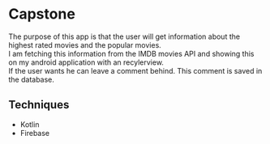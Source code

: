 # Capstone
The purpose of this app is that the user will get information about the highest rated movies and the popular movies. <br/>
I am fetching this information from the IMDB movies API and showing this on my android application with an recylerview. <br />
If the user wants he can leave a comment behind. This comment is saved in the database. 

## Techniques
+ Kotlin
+ Firebase
